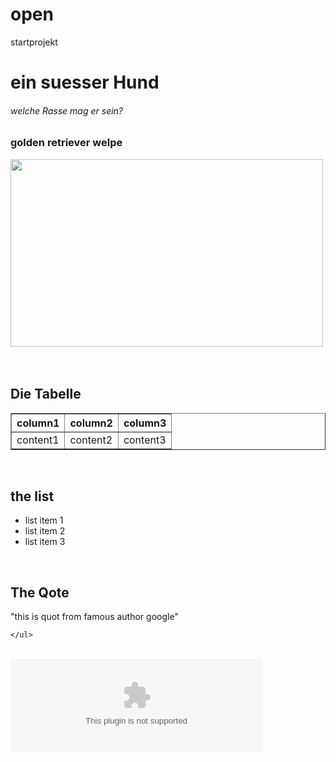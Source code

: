 # open
startprojekt<h1>ein suesser Hund</h1>
<h6>welche Rasse mag er sein?</h6>
<h3>golden retriever welpe</h3>
<img src="https://cdn.pixolino.com/v1575627506/sites/retrieverparadies/images/golden-retriever-welpe-10_l.jpeg" width="500" height="300">
<br>
<br>
<br>
<h2>Die Tabelle</h2>
<table border="1">
<tr>
    <th>column1</th>
    <th>column2</th>
    <th>column3</th>
</tr>
<tr>
    <td>content1</td>
    <td>content2</td>
    <td>content3</td>
</tr>
</table>
<br>
<h2>the list</h2>
<list>
    <ul>
        <li>list item 1</li>
        <li>list item 2</li>
        <li>list item 3</li>
        </ul>
<br>
<h2>The Qote</h2>
<p3>"this is quot from famous author google"</p3>


        


    </ul>



        


   
</list>
<br>
<object
width="80%"
heigh="1000"
type="aplication/pdf"
data="H:/PDF_Lebenslauf_mannhardt.pdf">
</object>
